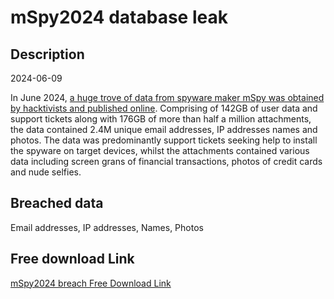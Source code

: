 # mSpy2024 database leak

## Description

2024-06-09

In June 2024, <a href="https://techcrunch.com/2024/07/11/mspy-spyware-millions-customers-data-breach/" target="_blank" rel="noopener">a huge trove of data from spyware maker mSpy was obtained by hacktivists and published online</a>. Comprising of 142GB of user data and support tickets along with 176GB of more than half a million attachments, the data contained 2.4M unique email addresses, IP addresses names and photos. The data was predominantly support tickets seeking help to install the spyware on target devices, whilst the attachments contained various data including screen grans of financial transactions, photos of credit cards and nude selfies.

## Breached data

Email addresses, IP addresses, Names, Photos

## Free download Link

[mSpy2024 breach Free Download Link](https://link-to.net/1229997/261.77981383838676/dynamic/?r=aHR0cHM6Ly93d3cubWVkaWFmaXJlLmNvbS92aWV3L3N1SFBGT0kzWVFMOTZoRy9tc3B5LmNvbS9maWxl)